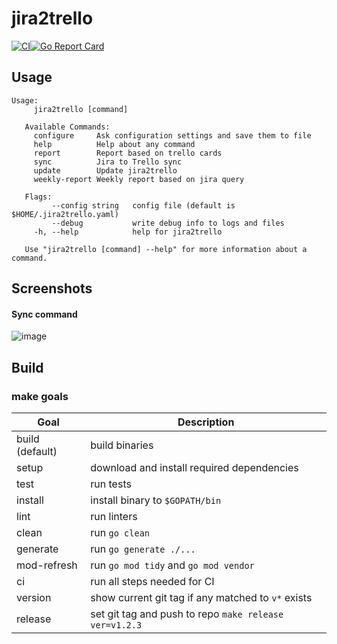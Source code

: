 # jira2trello
[![CI](https://github.com/Brialius/jira2trello/actions/workflows/ci.yml/badge.svg)](https://github.com/Brialius/jira2trello/actions/workflows/ci.yml)[![Go Report Card](https://goreportcard.com/badge/github.com/Brialius/jira2trello)](https://goreportcard.com/report/github.com/Brialius/jira2trello)

## Usage
```
Usage:
     jira2trello [command]
   
   Available Commands:
     configure     Ask configuration settings and save them to file
     help          Help about any command
     report        Report based on trello cards
     sync          Jira to Trello sync
     update        Update jira2trello
     weekly-report Weekly report based on jira query
   
   Flags:
         --config string   config file (default is $HOME/.jira2trello.yaml)
         --debug           write debug info to logs and files
     -h, --help            help for jira2trello
   
   Use "jira2trello [command] --help" for more information about a command.   
```
## Screenshots
#### Sync command
![image](https://user-images.githubusercontent.com/6441812/91293559-df93a400-e7a0-11ea-9a41-8ba0207c08c1.png)

## Build
### make goals
|Goal|Description|
|----|-----------|
|build (default)|build binaries|
|setup|download and install required dependencies|
|test|run tests|
|install|install binary to `$GOPATH/bin`|
|lint|run linters|
|clean|run `go clean`|
|generate|run `go generate ./...`|
|mod-refresh|run `go mod tidy` and `go mod vendor`|
|ci|run all steps needed for CI|
|version|show current git tag if any matched to `v*` exists|
|release|set git tag and push to repo `make release ver=v1.2.3`|
